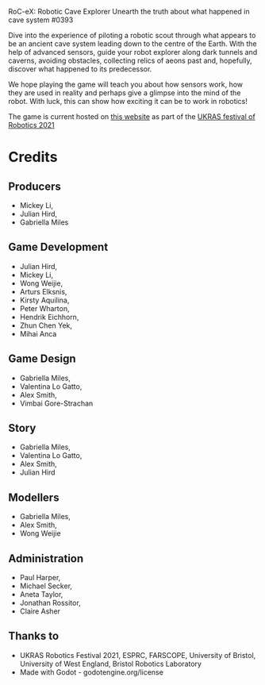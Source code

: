 RoC-eX: Robotic Cave Explorer
Unearth the truth about what happened in cave system #0393

Dive into the experience of piloting a robotic scout through what appears to be an ancient cave system leading down to the centre of the Earth. With the help of advanced sensors, guide your robot explorer along dark tunnels and caverns, avoiding obstacles, collecting relics of aeons past and, hopefully, discover what happened to its predecessor. 

We hope playing the game will teach you about how sensors work, how they are used in reality and perhaps give a glimpse into the mind of the robot. With luck, this can show how exciting it can be to work in robotics! 

The game is current hosted on [this website](https://www.farscope.bris.ac.uk/game) as part of the [UKRAS festival of Robotics 2021](https://www.ukras.org/robotics-week/)

# Credits

## Producers
* Mickey Li,
* Julian Hird,
* Gabriella Miles

## Game Development
* Julian Hird,
* Mickey Li,
* Wong Weijie,
* Arturs Elksnis,
* Kirsty Aquilina,
* Peter Wharton,
* Hendrik Eichhorn,
* Zhun Chen Yek,
* Mihai Anca

## Game Design
* Gabriella Miles,
* Valentina Lo Gatto,
* Alex Smith,
* Vimbai Gore-Strachan

## Story
* Gabriella Miles,
* Valentina Lo Gatto,
* Alex Smith,
* Julian Hird

## Modellers
* Gabriella Miles,
* Alex Smith,
* Wong Weijie

## Administration
* Paul Harper,
* Michael Secker,
* Aneta Taylor,
* Jonathan Rossitor,
* Claire Asher

## Thanks to
* UKRAS Robotics Festival 2021, ESPRC, FARSCOPE, University of Bristol, University of West England, Bristol Robotics Laboratory
* Made with Godot - godotengine.org/license
